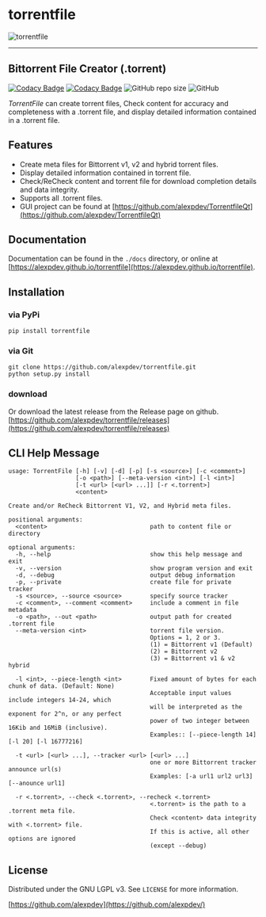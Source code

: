 # torrentfile

![torrentfile](https://github.com/alexpdev/torrentfile/blob/master/assets/torrentfile.png?raw=true)

------

## Bittorrent File Creator (.torrent)

[![Codacy Badge](https://app.codacy.com/project/badge/Grade/2da47ec1b5904538a40230f049a02be4)](https://www.codacy.com/gh/alexpdev/torrentfile/dashboard?utm_source=github.com&utm_medium=referral&utm_content=alexpdev/torrentfile&utm_campaign=Badge_Grade)
[![Codacy Badge](https://app.codacy.com/project/badge/Coverage/2da47ec1b5904538a40230f049a02be4)](https://www.codacy.com/gh/alexpdev/torrentfile/dashboard?utm_source=github.com&utm_medium=referral&utm_content=alexpdev/torrentfile&utm_campaign=Badge_Coverage)
![GitHub repo size](https://img.shields.io/github/repo-size/alexpdev/torrentfile?style=plastic)
![GitHub](https://img.shields.io/github/license/alexpdev/torrentfile?style=plastic)

_TorrentFile_ can create torrent files, Check content for accuracy and completeness with a
.torrent file, and display detailed information contained in a .torrent file.

## Features

- Create meta files for Bittorrent v1, v2 and hybrid torrent files.
- Display detailed information contained in torrent file.
- Check/ReCheck content and torrent file for download completion details and data integrity.
- Supports all .torrent files.
- GUI project can be found at [https://github.com/alexpdev/TorrentfileQt](https://github.com/alexpdev/TorrentfileQt)

## Documentation

Documentation can be found in the `./docs` directory, or online at [https://alexpdev.github.io/torrentfile](https://alexpdev.github.io/torrentfile).

## Installation

### via PyPi

`pip install torrentfile`

### via Git

```bash:
git clone https://github.com/alexpdev/torrentfile.git
python setup.py install
```

### download

Or download the latest release from the Release page on github.
[https://github.com/alexpdev/torrentfile/releases](https://github.com/alexpdev/torrentfile/releases)

## CLI Help Message

```bash:
usage: TorrentFile [-h] [-v] [-d] [-p] [-s <source>] [-c <comment>]
                   [-o <path>] [--meta-version <int>] [-l <int>]
                   [-t <url> [<url> ...]] [-r <.torrent>]
                   <content>

Create and/or ReCheck Bittorrent V1, V2, and Hybrid meta files.

positional arguments:
  <content>                             path to content file or directory

optional arguments:
  -h, --help                            show this help message and exit
  -v, --version                         show program version and exit
  -d, --debug                           output debug information
  -p, --private                         create file for private tracker
  -s <source>, --source <source>        specify source tracker
  -c <comment>, --comment <comment>     include a comment in file metadata
  -o <path>, --out <path>               output path for created .torrent file
  --meta-version <int>                  torrent file version.
                                        Options = 1, 2 or 3.
                                        (1) = Bittorrent v1 (Default)
                                        (2) = Bittorrent v2
                                        (3) = Bittorrent v1 & v2 hybrid

  -l <int>, --piece-length <int>        Fixed amount of bytes for each chunk of data. (Default: None)
                                        Acceptable input values include integers 14-24, which
                                        will be interpreted as the exponent for 2^n, or any perfect
                                        power of two integer between 16Kib and 16MiB (inclusive).
                                        Examples:: [--piece-length 14] [-l 20] [-l 16777216]

  -t <url> [<url> ...], --tracker <url> [<url> ...]
                                        one or more Bittorrent tracker announce url(s)
                                        Examples: [-a url1 url2 url3]  [--anounce url1]

  -r <.torrent>, --check <.torrent>, --recheck <.torrent>
                                        <.torrent> is the path to a .torrent meta file.
                                        Check <content> data integrity with <.torrent> file.
                                        If this is active, all other options are ignored
                                        (except --debug)
```

## License

Distributed under the GNU LGPL v3. See `LICENSE` for more information.

[https://github.com/alexpdev](https://github.com/alexpdev/)
